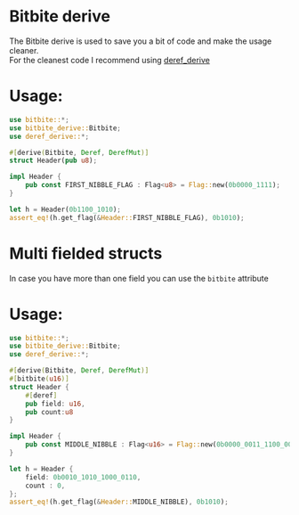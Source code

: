 # Bitbite derive
The Bitbite derive is used to save you a bit of code and make the usage cleaner. \
For the cleanest code I recommend using [deref_derive](https://crates.io/crates/derive_deref)
# Usage:
```rust
use bitbite::*;
use bitbite_derive::Bitbite;
use deref_derive::*;

#[derive(Bitbite, Deref, DerefMut)]
struct Header(pub u8);

impl Header {
    pub const FIRST_NIBBLE_FLAG : Flag<u8> = Flag::new(0b0000_1111);
}

let h = Header(0b1100_1010);
assert_eq!(h.get_flag(&Header::FIRST_NIBBLE_FLAG), 0b1010);
```
# Multi fielded structs
In case you have more than one field you can use the `bitbite` attribute
# Usage:
```rust
use bitbite::*;
use bitbite_derive::Bitbite;
use deref_derive::*;

#[derive(Bitbite, Deref, DerefMut)]
#[bitbite(u16)]
struct Header {
    #[deref]
    pub field: u16,
    pub count:u8
}

impl Header {
    pub const MIDDLE_NIBBLE : Flag<u16> = Flag::new(0b0000_0011_1100_0000);
}

let h = Header {
    field: 0b0010_1010_1000_0110,
    count : 0,
};
assert_eq!(h.get_flag(&Header::MIDDLE_NIBBLE), 0b1010);
```